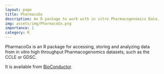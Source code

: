 ```yaml
---
layout: page
title: PharmacoGx 
description: An R package to work with in vitro Pharmacogenomics Data.
img: assets/img/PharmacoGx.png
importance: 1
category: R 
---
```


PharmacoGx is an R package for accessing, storing and analyzing data from in vitro high throughput Pharmacogenomics datasets, such as the CCLE or GDSC. 

It is available from [BioConductor](https://www.bioconductor.org/packages/release/bioc/html/PharmacoGx.html). 
